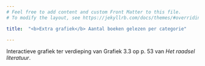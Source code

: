 ```yaml
---
# Feel free to add content and custom Front Matter to this file.
# To modify the layout, see https://jekyllrb.com/docs/themes/#overriding-theme-defaults

title:  "<b>Extra grafiek</b> Aantal boeken gelezen per categorie"

---
```

Interactieve grafiek ter verdieping van Grafiek 3.3 op p. 53 van *Het raadsel literatuur*.

<script src="https://d3js.org/d3.v6.min.js" defer></script>
<script src="https://d3js.org/d3-scale.v3.min.js" defer></script>
<script src="js/companion_utils_locale-nl.js" defer></script>
<script src="js/companion_utils_colors.js" defer></script>
<script src="js/companion_utils_svg2png.js" defer></script>

<script src="js/companion_chart_3-4b_genre-reading-diversity.js" defer></script>

<div class="chart_float" id="chart_3-4b_genre-reading-diversity"></div>

<!-- **Hoe zijn de metingen te repliceren?**
VOORBEELDQUERY HIER! -->
